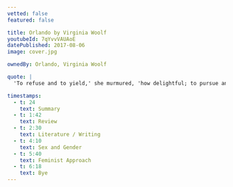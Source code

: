 ```yaml
---
vetted: false
featured: false

title: Orlando by Virginia Woolf
youtubeId: 7qYvvVAUAoE
datePublished: 2017-08-06
image: cover.jpg

ownedBy: Orlando, Virginia Woolf

quote: |
  'To refuse and to yield,' she murmured, 'how delightful; to pursue and conquer, how august; to perceive and to reason, how sublime.'

timestamps:
  - t: 24
    text: Summary
  - t: 1:42
    text: Review
  - t: 2:30
    text: Literature / Writing
  - t: 4:10
    text: Sex and Gender
  - t: 5:40
    text: Feminist Approach
  - t: 6:18
    text: Bye
---
```

